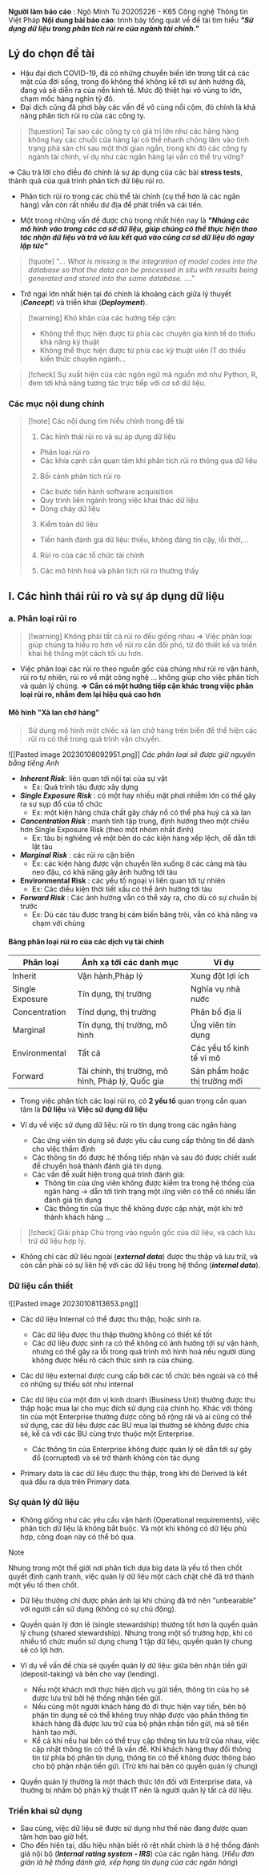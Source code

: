 **Người làm báo cáo** : Ngô Minh Tú 20205226 - K65 Công nghệ Thông tin Việt Pháp
**Nội dung bài báo cáo**: trình bày tổng quát về đề tài tìm hiểu ***"Sử dụng dữ liệu trong phân tích rủi ro của ngành tài chính."***

## Lý do chọn đề tài
* Hậu đại dịch COVID-19, đã có những chuyển biến lớn trong tất cả các mặt của đời sống,  trong đó không thể không kể tới sự ảnh hưởng đã, đang và sẽ diễn ra của nền kinh tế. Mức độ thiệt hại vô vùng to lớn, chạm mốc hàng nghìn tỷ đô.
* Đại dịch cũng đã phơi bày các vấn đề vô cùng nổi cộm, đó chính là khả năng phân tích rủi ro của các công ty.

 > [!question] 
 > Tại sao các công ty có giá trị lớn như các hãng hàng không hay các chuỗi cửa hàng lại có thể nhanh chóng lâm vào tình trạng phá sản chỉ sau một thời gian ngắn, trong khi đó các công ty ngành tài chính, ví dụ như các ngân hàng lại vẫn có thể trụ vững?
 
 => Câu trả lời cho điều đó chính là sự áp dụng của các bài **stress tests**, thành quả của quá trình phân tích dữ liệu rủi ro.

* Phân tích rủi ro trong các chủ thể tài chính (cụ thể hơn là các ngân hàng) vẫn còn rất nhiều dư địa để phát triển và cải tiến.

* Một trong những vấn đề được chú trọng nhất hiện nay là ***"Nhúng các mô hình vào trong các cơ sở dữ liệu, giúp chúng có thể thực hiện thao tác nhận dữ liệu và trả và lưu kết quả vào cùng cơ sở dữ liệu đó ngay lập tức"***

> [!quote] 
> "*... What is missing is the integration of model codes into the database so that the data can be processed in situ with results being generated and stored into the same database.* ...." 

* Trở ngại lớn nhất hiện tại đó chính là khoảng cách giữa lý thuyết (***Concept***) và triển khai (***Deployment***).

> [!warning] Khó khăn của các hướng tiếp cận:
> * Không thể thực hiện được từ phía các chuyên gia kinh tế do thiếu khả năng kỹ thuật
> * Không thể thực hiện được từ phía các kỹ thuật viên IT do thiếu kiến thức chuyên ngành...

> [!check] Sự xuất hiện của các ngôn ngữ mã nguồn mở như Python, R, đem tới khả năng tương tác trực tiếp với cơ sở dữ liệu.

### Các mục nội dung chính
> [!note] Các nội dung tìm hiểu chính trong đề tài
> 1. Các hình thái rủi ro và sự áp dụng dữ liệu
> 	* Phân loại rủi ro
> 	* Các khía cạnh cần quan tâm khi phân tích rủi ro thông qua dữ liệu
> 
> 2. Bối cảnh phân tích rủi ro
> 	* Các bước tiến hành  software acquisition
> 	* Quy trình liên ngành trong việc khai thác dữ liệu
> 	* Dòng chảy dữ liệu
> 
> 3. Kiểm toán dữ liệu
> 	* Tiến hành đánh giá dữ liệu: thiếu, không đáng tin cậy, lỗi thời,...
> 
> 4. Rủi ro của các tổ chức tài chính
> 
> 5. Các mô hình hoá và phân tích rủi ro thường thấy

## I. Các hình thái rủi ro và sự áp dụng dữ liệu
### a. Phân loại rủi ro
> [!warning] Không phải tất cả rủi ro đều giống nhau
> => Việc phân loại giúp chúng ta hiểu ro hơn về rủi ro cần đối phó, từ đó thiết kế và triển khai hệ thống một cách tối ưu hơn.

* Việc phân loại các rủi ro theo nguồn gốc của chúng như rủi ro vận hành, rủi ro tự nhiên, rủi ro về mặt công nghệ ... không giúp cho việc phân tích và quản lý chúng.
**=> Cần có một hướng tiếp cận khác trong việc phân loại rủi ro, nhằm đem lại hiệu quả cao hơn**

#### Mô hình "Xà lan chở hàng"
> Sử dụng mô hình một chiếc xà lan chở hàng trên biển để thể hiện các rủi ro có thể trong quá trình vận chuyển.

![[Pasted image 20230108092951.png]]
*Các phân loại sẽ được giữ nguyên bằng tiếng Anh*
* ***Inherent Risk***: liên quan tới nội tại của sự vật 
	* Ex: Quá trình tàu được xây dựng
* ***Single Exposure Risk*** : có một hay nhiều mặt phơi nhiễm lớn có thể gây ra sự sụp đổ của tổ chức
	* Ex: một kiện hàng chứa chất gây cháy nổ có thể phá huỷ cả xà lan
* ***Concentration Risk*** : manh tính tập trung, định hướng theo một chiều hơn Single Exposure Risk (theo một nhóm nhất định)
	* Ex: tàu bị nghiêng về một bên do các kiện hàng xếp lệch, dễ dẫn tới lật tàu
* ***Marginal Risk*** : các rủi ro cận biên
	* Ex: các kiện hàng được vận chuyển lên xuống ở các cảng mà tàu neo đậu, có khả năng gây ảnh hưởng tới tàu
* **Environmental Risk** : các yếu tố ngoại vi liên quan tới tự nhiên
	* Ex: Các điều kiện thời tiết xấu có thể ảnh hưởng tới tàu
* ***Forward Risk*** : Các ảnh hưởng vẫn có thể xảy ra, cho dù có sự chuẩn bị trước
	* Ex: Dù các tàu được trang bị cảm biến băng trôi, vẫn có khả năng va chạm với chúng 

#### Bảng phân loại rủi ro của các dịch vụ tài chính

|Phân loại|Ánh xạ tới các danh mục|Ví dụ|
|---|---|---|
|Inherit|Vận hành,Pháp lý|Xung đột lợi ích|
|Single Exposure|Tín dụng, thị trường|Nghĩa vụ nhà nước|
|Concentration|Tínd dụng, thị trường|Phân bố địa lí|
|Marginal|Tín dụng, thị trường, mô hình|Ứng viên tín dụng|
|Environmental|Tất cả|Các yếu tố kinh tế vĩ mô|
|Forward|Tài chính, thị trường, mô hình, Pháp lý, Quốc gia|Sản phẩm hoặc thị trường mới|

* Trong việc phân tích các loại rủi ro, có **2 yếu tố** quan trọng cần quan tâm
là **Dữ liệu** và **Việc sử dụng dữ liệu**

* Ví dụ về việc sử dụng dữ liệu: rủi ro tín dụng trong các ngân hàng
	* Các ứng viên tín dụng sẽ được yêu cầu cung cấp thông tin để dành cho việc thẩm định
	* Các thông tin đó được hệ thống tiếp nhận và sau đó được chiết xuất để chuyển hoá thành đánh giá tín dụng.
	* Các vấn đề xuất hiện trong quá trình đánh giá:
		* Thông tin của ứng viên không được kiểm tra trong hệ thống của ngân hàng -> dẫn tới tình trạng một ứng viên có thể có nhiều lần đánh giá tín dụng
		* Các thông tin của thực thể không được cập nhật, một khi trở thành khách hàng ...

> [!check] Giải pháp 
> Chú trọng vào nguồn gốc của dữ liệu, và cách lưu trữ dữ liệu hợp lý.

* Không chỉ các dữ liệu ngoài (***external data***) được thu thập và lưu trữ, và còn cần phải có sự liên hệ với các dữ liệu trong hệ thống (***internal data***).

### Dữ liệu cần thiết
![[Pasted image 20230108113653.png]]

* Các dữ liệu Internal có thể được thu thập, hoặc sinh ra.
	* Các dữ liệu được thu thập thường không có thiết kế tốt
	* Các dữ liệu được sinh ra có thể không có ảnh hưởng tới sự vận hành, nhưng có thể gây ra lỗi trong quá trình mô hình hoá nếu người dùng không được hiểu rõ cách thức sinh ra của chúng.
* Các dữ liệu external được cung cấp bởi các tổ chức bên ngoài và có thể có những sự thiếu sót như internal

* Các dữ liệu của một đơn vị kinh doanh (Business Unit) thường được thu thập hoặc mua lại cho mục đích sử dụng của chính họ. Khác với thông tin của một Enterprise thường được công bố rộng rãi và ai cũng có thể sử dụng, các dữ liệu được các BU mua lại thường sẽ không được chia sẻ, kể cả với các BU cùng trực thuộc một Enterprise.
	* Các thông tin của Enterprise không được quản lý sẽ dẫn tới sự gãy đổ (corrupted) và sẽ trở thành không còn tác dụng

* Primary data là các dữ liệu được thu thập, trong khi đó Derived là kết quả đầu ra dựa trên Primary data.

### Sự quản lý dữ liệu
* Không giống như các yêu cầu vận hành (Operational requirements), việc phân tích dữ liệu là không bắt buộc. Và một khi không có dữ liệu phù hợp, công đoạn này có thể bỏ qua.

> [!note] 
> Nhưng trong một thế giới nơi phân tích dựa big data là yếu tố then chốt quyết định cạnh tranh, việc quản lý dữ liệu một cách chặt chẽ đã trở thành một yếu tố then chốt.

* Dữ liệu thường chỉ được phản ánh lại khi chúng đã trở nên "unbearable" với người cần sử dụng (không có sự chủ động).

* Quyền quản lý đơn lẻ (single stewardship) thường tốt hơn là quyền quản lý chung (shared stewardship). Nhưng trong một số trường hợp, khi có nhiều tổ chức muốn sử dụng chung 1 tập dữ liệu, quyền quản lý chung sẽ có lợi hơn.

* Ví dụ về vấn đề chia sẻ quyền quản lý dữ liệu: giữa bên nhận tiền gửi (deposit-taking) và bên cho vay (lending).
	* Nếu một khách mới thực hiện dịch vụ gửi tiền, thông tin của họ sẽ được lưu trữ bởi hệ thống nhận tiền gửi.
	* Nếu cùng một người khách hàng đó đi thực hiện vay tiền, bên bộ phận tín dụng sẽ có thể không truy nhập được vào phần thông tin khách hàng đã được lưu trữ của bộ phận nhận tiền gửi, mà sẽ tiến hành tạo mới.
	* Kể cả khi nếu hai bên có thể truy cập thông tin lưu trữ của nhau, việc cập nhật thông tin có thể là vấn đề. Khi khách hàng thay đổi thông tin từ phía bộ phận tín dụng, thông tin có thể không được thông báo cho bộ phận nhận tiền gửi. (Trừ khi hai bên có quyền quản lý chung)

* Quyền quản lý thường là một thách thức lớn đối với Enterprise data, và thường bị nhầm bộ phận kỹ thuật IT nên là người quản lý tất cả dữ liệu.

### Triển khai sử dụng
* Sau cùng, việc dữ liệu sẽ được sử dụng như thế nào đang được quan tâm hơn bao giờ hết.
* Cho đến hiện tại, dấu hiệu nhận biết rõ rệt nhất chính là ở hệ thống đánh giá nội bộ (***Internal rating system - IRS***) của các ngân hàng. (*Hiểu đơn giản là hệ thống đánh giá, xếp hạng tín dụng của các ngân hàng*)
